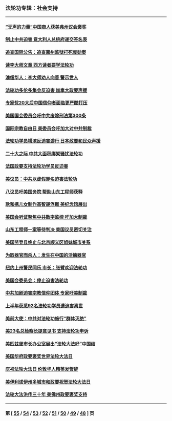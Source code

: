 ### 法轮功专辑：社会支持
---
#### [“无声的力量”中国商人获美弗州议会褒奖](../../pages/nf4386/n13941208.md?04230430) 
#### [制止中共迫害 意大利人总统府递交签名表](../../pages/nf4386/n13933726.md?04230430) 
#### [追查国际公告：追查嘉州监狱打死庞勋案](../../pages/nf4386/n13933461.md?04230430) 
#### [读李大师文章 西方读者要学法轮功](../../pages/nf4386/n13925142.md?04230430) 
#### [澳纽华人：李大师劝人向善 警示世人](../../pages/nf4386/n13924146.md?04230430) 
#### [法轮功多伦多集会反迫害 加拿大政要声援](../../pages/nf4386/n13881303.md?04230430) 
#### [专家忧20大后中国信仰者面临更严酷打压](../../pages/nf4386/n13874993.md?04230430) 
#### [美国国会委员会吁中共废除刑法第300条](../../pages/nf4386/n13868121.md?04230430) 
#### [国际宗教自由日 美委员会吁加大对中共制裁](../../pages/nf4386/n13855021.md?04230430) 
#### [法轮功学员横滨反迫害游行 日本政要和民众声援](../../pages/nf4386/n13847132.md?04230430) 
#### [二十大之际 中共大面积绑架骚扰法轮功](../../pages/nf4386/n13846381.md?04230430) 
#### [法国政要支持法轮功学员反迫害](../../pages/nf4386/n13841970.md?04230430) 
#### [美议员：中共以虚假罪名迫害法轮功](../../pages/nf4386/n13841083.md?04230430) 
#### [八议员吁美国务院 帮助山东工程师获释](../../pages/nf4386/n13836379.md?04230430) 
#### [耿和携儿女制作高智晟浮雕 美纪念馆展出](../../pages/nf4386/n13829624.md?04230430) 
#### [美国会听证聚焦中共数字监控 吁加大制裁](../../pages/nf4386/n13825083.md?04230430) 
#### [山东工程师一案等待判决 美国议员密切关注](../../pages/nf4386/n13815065.md?04230430) 
#### [美国劳登县终止与北京顺义区姐妹城市关系](../../pages/nf4386/n13811030.md?04230430) 
#### [为取器官而杀人：发生在中国的活摘器官](../../pages/nf4386/n13794731.md?04230430) 
#### [纽约上州警民同乐 市长：张臂欢迎法轮功](../../pages/nf4386/n13794375.md?04230430) 
#### [美国会委员会：停止迫害法轮功](../../pages/nf4386/n13788164.md?04230430) 
#### [中共加剧迫害宗教信仰团体 专家吁美制裁](../../pages/nf4386/n13780252.md?04230430) 
#### [上半年获悉92名法轮功学员遭迫害离世](../../pages/nf4386/n13772701.md?04230430) 
#### [美前大使：中共对法轮功施行“群体灭绝”](../../pages/nf4386/n13771705.md?04230430) 
#### [美23名总检察长提意见书 支持法轮功申诉](../../pages/nf4386/n13766596.md?04230430) 
#### [美匹兹堡市长办公室展出“法轮大法好”中国结](../../pages/nf4386/n13749721.md?04230430) 
#### [美国华府政要褒奖世界法轮大法日](../../pages/nf4386/n13743770.md?04230430) 
#### [庆祝法轮大法日 伦敦华人精英发贺辞](../../pages/nf4386/n13741593.md?04230430) 
#### [美伊利诺伊州多城市和政要祝贺法轮大法日](../../pages/nf4386/n13737149.md?04230430) 
#### [法轮大法洪传三十年 美佛州政要褒奖支持](../../pages/nf4386/n13737103.md?04230430) 

---
#### 第 [ [55](./55.md?04230430) / [54](./54.md?04230430) / [53](./53.md?04230430) / [52](./52.md?04230430) / [51](./51.md?04230430) / [50](./50.md?04230430) / [49](./49.md?04230430) / [48](./48.md?04230430) ] 页
